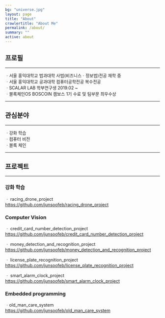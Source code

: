 ```yaml
---
bg: "universe.jpg"
layout: page
title: "About"
crawlertitle: "About Me"
permalink: /about/
summary: ""
active: about
---
```


## 프로필
***
  ㆍ서울 홍익대학교 법과대학 사법(비즈니스ㆍ정보법)전공 재학 중  
  ㆍ서울 홍익대학교 공과대학 컴퓨터공학전공 복수전공   
  ㆍSCALAR LAB 학부연구생 2019.02 ~  
  ㆍ블록체인OS BOSCOIN 캠보스 1기 수료 및 팀부문 최우수상
  ***
  
## 관심분야
***
  ㆍ강화 학습  
  ㆍ컴퓨터 비전    
  ㆍ블록 체인  
  
***
## 프로젝트

***
### 강화 학습
  ㆍ racing_drone_project   
  <https://github.com/junsoofeb/racing_drone_project>
  
### Computer Vision
  ㆍ credit_card_number_detection_project  
  <https://github.com/junsoofeb/credit_card_number_detection_project>
  
  ㆍ money_detection_and_recognition_project  
  <https://github.com/junsoofeb/money_detection_and_recognition_project>
  
  ㆍ license_plate_recognition_project  
  <https://github.com/junsoofeb/license_plate_recognition_project>
  
  ㆍ smart_alarm_clock_project  
  <https://github.com/junsoofeb/smart_alarm_clock_project>
  
### Embedded programming
  ㆍold_man_care_system  
  <https://github.com/junsoofeb/old_man_care_system>
